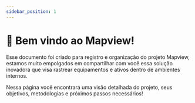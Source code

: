 ```yaml
---
sidebar_position: 1
---
```


# 📍 Bem vindo ao Mapview!


Esse documento foi criado para registro e organização do projeto Mapview, estamos muito empolgados em compartilhar com você essa solução inovadora que visa rastrear equipamentos e ativos dentro de ambientes internos.

Nessa página você encontrará uma visão detalhada do projeto, seus objetivos, metodologias e próximos passos necessários!

<!-- ![Logo Mapview](../static/img/Mapview.png) -->

